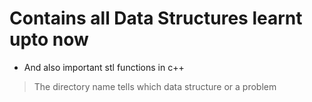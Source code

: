 # Contains all Data Structures learnt upto now

* And also important stl functions in c++

>The directory name tells which data structure or a problem 